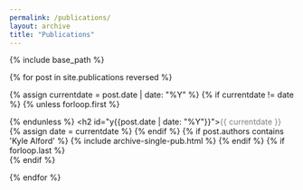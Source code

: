 ```yaml
---
permalink: /publications/
layout: archive
title: "Publications"
---
```


{% include base_path %}

<ul style="margin:0;padding:0">
{% for post in site.publications reversed %}

  {% assign currentdate = post.date | date: "%Y" %}
  {% if currentdate != date %}
    {% unless forloop.first %}</ul>{% endunless %}
    <h2 id="y{{post.date | date: "%Y"}}"><span style="color:gray">{{ currentdate }}</span></h2>
    <ul style="margin:0;padding:0">
    {% assign date = currentdate %}
  {% endif %}
  {% if post.authors contains 'Kyle Alford' %}
    {% include archive-single-pub.html %}
  {% endif %}
  {% if forloop.last %}</ul>{% endif %}

{% endfor %}